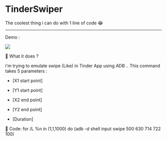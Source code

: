# TinderSwiper

The coolest thing i can do with 1 line of code 😂 

----------------

Demo : 

<div style="float: center">
  <a href="https://youtu.be/aevB7K0CAM4"><img src="https://img.youtube.com/vi/aevB7K0CAM4/0.jpg"/></a>
  </div>

📌 What it does ?

i'm trying to emulate swipe (Like) in Tinder App using ADB .. 
This command takes 5 parameters :
* [X1 start point] 

* [Y1 start point] 

* [X2 end point] 

* [Y2 end point] 

* [Duration]

📌 Code: 
for /L %n in (1,1,1000) do (adb -d shell input swipe 500 630 714 722 100)
